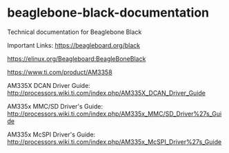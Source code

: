 # beaglebone-black-documentation
Technical documentation for Beaglebone Black


Important Links:
https://beagleboard.org/black

https://elinux.org/Beagleboard:BeagleBoneBlack

https://www.ti.com/product/AM3358

AM335X DCAN Driver Guide:
http://processors.wiki.ti.com/index.php/AM335X_DCAN_Driver_Guide

AM335x MMC/SD Driver's Guide:
http://processors.wiki.ti.com/index.php/AM335x_MMC/SD_Driver%27s_Guide

AM335x McSPI Driver's Guide:
http://processors.wiki.ti.com/index.php/AM335x_McSPI_Driver%27s_Guide





